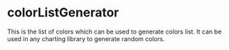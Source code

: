 # colorListGenerator
This is the list of colors which can be used to generate colors list. It can be used in any charting library to generate random colors.
